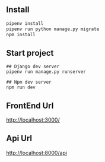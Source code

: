 
## Install

``` bash
pipenv install
pipenv run python manage.py migrate
npm install
```

## Start project

```
## Django dev server
pipenv run manage.py runserver

## Npm dev server
npm run dev
```

## FrontEnd Url
[http://localhost:3000/](http://localhost:3000/)

## Api Url
[http://localhost:8000/api](http://localhost:8000/api)